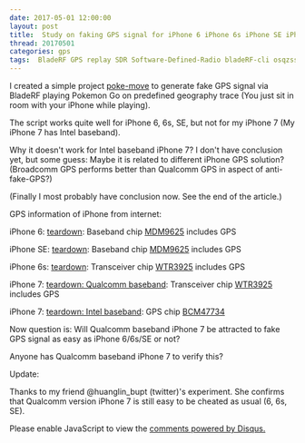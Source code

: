 ```yaml
---
date: 2017-05-01 12:00:00
layout: post
title: 	Study on faking GPS signal for iPhone 6 iPhone 6s iPhone SE iPhone 7
thread: 20170501
categories: gps
tags:  BladeRF GPS replay SDR Software-Defined-Radio bladeRF-cli osqzss gps-sdr-sim
---
```


I created a simple project [poke-move](https://github.com/JiaoXianjun/poke-move) to generate fake GPS signal 
via BladeRF playing Pokemon Go on predefined geography trace (You just sit in room with your iPhone while playing).

The script works quite well for iPhone 6, 6s, SE, but not for my iPhone 7 (My iPhone 7 has Intel baseband).

Why it doesn't work for Intel baseband iPhone 7? I don't have conclusion yet, but some guess: Maybe it is 
related to different iPhone GPS solution? (Broadcomm GPS performs better than Qualcomm GPS in aspect of anti-fake-GPS?)

(Finally I most probably have conclusion now. See the end of the article.)

GPS information of iPhone from internet:

iPhone 6: [teardown](https://www.ifixit.com/Teardown/iPhone+6+Teardown/29213): Baseband chip [MDM9625](https://www.qualcomm.com/news/releases/2013/02/25/qualcomm-technologies-announces-first-4g-lte-advanced-embedded-connectivity) includes GPS

iPhone SE: [teardown](https://www.ifixit.com/Teardown/iPhone+SE+Teardown/60902): Baseband chip [MDM9625](https://www.qualcomm.com/news/releases/2013/02/25/qualcomm-technologies-announces-first-4g-lte-advanced-embedded-connectivity) includes GPS

iPhone 6s: [teardown](https://www.ifixit.com/Teardown/iPhone+6s+Teardown/48170): Transceiver chip [WTR3925](http://www.chipworks.com/sites/default/files/Apple_iPhone_6s_A1688_Smartphone_Chipworks_Teardown_Report_BPT-1509-801_with_Commentary.pdf) includes GPS

iPhone 7: [teardown: Qualcomm baseband](https://www.ifixit.com/Teardown/iPhone+7+Teardown/67382): Transceiver chip [WTR3925](http://www.chipworks.com/sites/default/files/Apple_iPhone_6s_A1688_Smartphone_Chipworks_Teardown_Report_BPT-1509-801_with_Commentary.pdf) includes GPS

iPhone 7: [teardown: Intel baseband](http://www.techinsights.com/about-techinsights/overview/blog/apple-iphone-7-teardown/): GPS chip [BCM47734](https://www.broadcom.com/products/wireless/gnss-gps-socs/bcm4774/)

Now question is: Will Qualcomm baseband iPhone 7 be attracted to fake GPS signal as easy as iPhone 6/6s/SE or not?

Anyone has Qualcomm baseband iPhone 7 to verify this?

Update:

Thanks to my friend @huanglin_bupt (twitter)'s experiment. She confirms that Qualcomm version iPhone 7 is still easy to be cheated as usual (6, 6s, SE). 

<div id="disqus_thread"></div>
<script type="text/javascript">
    /* * * CONFIGURATION VARIABLES: EDIT BEFORE PASTING INTO YOUR WEBPAGE * * */
    var disqus_shortname = 'jiaoxianjun'; // required: replace example with your forum shortname

    /* * * DON'T EDIT BELOW THIS LINE * * */
    (function() {
        var dsq = document.createElement('script'); dsq.type = 'text/javascript'; dsq.async = true;
        dsq.src = '//' + disqus_shortname + '.disqus.com/embed.js';
        (document.getElementsByTagName('head')[0] || document.getElementsByTagName('body')[0]).appendChild(dsq);
    })();
</script>
<noscript>Please enable JavaScript to view the <a href="http://disqus.com/?ref_noscript">comments powered by Disqus.</a></noscript>


<script>
  (function(i,s,o,g,r,a,m){i['GoogleAnalyticsObject']=r;i[r]=i[r]||function(){
  (i[r].q=i[r].q||[]).push(arguments)},i[r].l=1*new Date();a=s.createElement(o),
  m=s.getElementsByTagName(o)[0];a.async=1;a.src=g;m.parentNode.insertBefore(a,m)
  })(window,document,'script','//www.google-analytics.com/analytics.js','ga');

  ga('create', 'UA-56112029-1', 'auto');
  ga('send', 'pageview');

</script>
